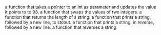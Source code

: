 a function that takes a pointer to an int as parameter and updates the value it points to to 98.
a function that swaps the values of two integers.
a function that returns the length of a string.
a function that prints a string, followed by a new line, to stdout.
a function that prints a string, in reverse, followed by a new line.
a function that reverses a string.
